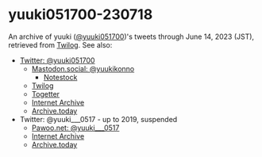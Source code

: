 # yuuki051700-230718

An archive of yuuki ([@yuuki051700](https://twitter.com/yuuki051700))'s tweets through June 14, 2023 (JST), retrieved from [Twilog](https://twilog.togetter.com/yuuki051700).  See also:

* [Twitter: @yuuki051700](https://twitter.com/yuuki051700)
    * [Mastodon.social: @yuukikonno](https://mastodon.social/@yuukikonno)
        * [Notestock](https://notestock.osa-p.net/@yuukikonno@mastodon.social/view)
    * [Twilog](https://twilog.togetter.com/yuuki051700)
    * [Togetter](https://togetter.com/li/2144709)
    * [Internet Archive](https://web.archive.org/web/*/https://twitter.com/yuuki051700/status*)
    * [Archive.today](https://archive.is/https://twitter.com/yuuki051700/*)
* Twitter: @yuuki___0517 - up to 2019, suspended
    * [Pawoo.net: @yuuki___0517](https://pawoo.net/@yuuki___0517)
    * [Internet Archive](https://web.archive.org/web/*/https://twitter.com/yuuki___0517/status*)
    * [Archive.today](https://archive.is/https://twitter.com/yuuki___0517/*)
